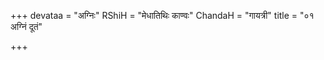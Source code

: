 +++
devataa = "अग्निः"
RShiH = "मेधातिथिः काण्वः"
ChandaH = "गायत्री"
title = "०१ अग्निं दूतं"

+++

